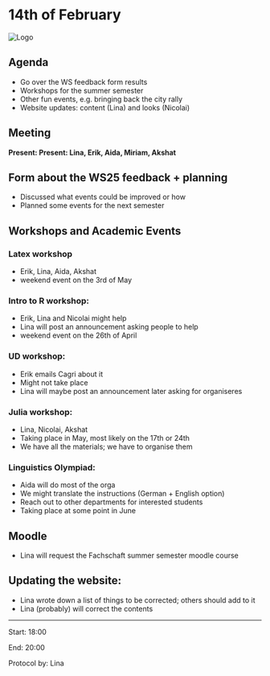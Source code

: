 # 14th of February

![Logo](logo.jpg)

## Agenda
- Go over the WS feedback form results
- Workshops for the summer semester
- Other fun events, e.g. bringing back the city rally
- Website updates: content (Lina) and looks (Nicolai)


## Meeting
**Present: Present: Lina, Erik, Aida, Miriam, Akshat**


## Form about the WS25 feedback + planning
- Discussed what events could be improved or how
- Planned some events for the next semester

## Workshops and Academic Events

### Latex workshop
- Erik, Lina, Aida, Akshat
- weekend event on the 3rd of May

### Intro to R workshop:
- Erik, Lina and Nicolai might help
- Lina will post an announcement asking people to help
- weekend event on the 26th of April

### UD workshop:
- Erik emails Cagri about it
- Might not take place
- Lina will maybe post an announcement later asking for organiseres

### Julia workshop:
- Lina, Nicolai, Akshat
- Taking place in May, most likely on the 17th or 24th
- We have all the materials; we have to organise them

### Linguistics Olympiad:
- Aida will do most of the orga
- We might translate the instructions (German + English option)
- Reach out to other departments for interested students
- Taking place at some point in June

## Moodle
- Lina will request the Fachschaft summer semester moodle course

## Updating the website:
- Lina wrote down a list of things to be corrected; others should add to it
- Lina (probably) will correct the contents


---

Start: 18:00

End: 20:00

Protocol by: Lina

